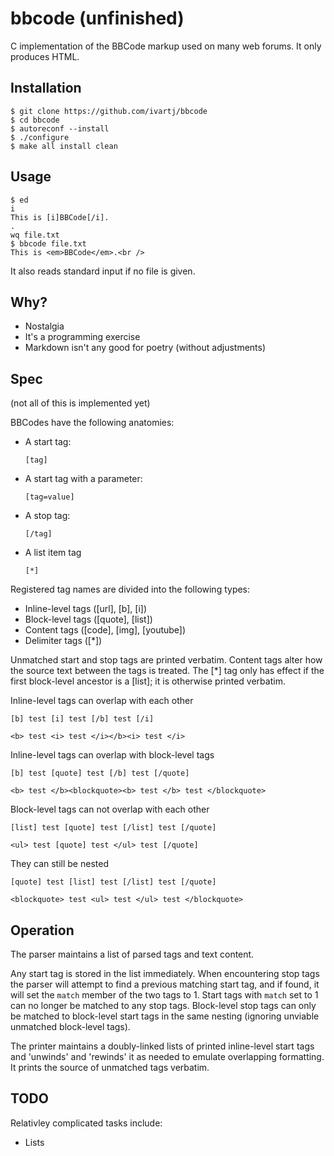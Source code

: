bbcode (unfinished)
======

C implementation of the BBCode markup used on many web forums. It only produces HTML.

Installation
------------

    $ git clone https://github.com/ivartj/bbcode
    $ cd bbcode
    $ autoreconf --install
    $ ./configure
    $ make all install clean

Usage
-----

    $ ed
    i
    This is [i]BBCode[/i].
    .
    wq file.txt
    $ bbcode file.txt
    This is <em>BBCode</em>.<br />

It also reads standard input if no file is given.

Why?
----

 * Nostalgia
 * It's a programming exercise
 * Markdown isn't any good for poetry (without adjustments)

Spec
----

(not all of this is implemented yet)

BBCodes have the following anatomies:

 * A start tag:

       [tag]

 * A start tag with a parameter:

       [tag=value]

 * A stop tag:

       [/tag]

 * A list item tag

       [*]

Registered tag names are divided into the following types:

 * Inline-level tags ([url], [b], [i])
 * Block-level tags ([quote], [list])
 * Content tags ([code], [img], [youtube])
 * Delimiter tags ([*])

Unmatched start and stop tags are printed verbatim.
Content tags alter how the source text between the tags is treated.
The [*] tag only has effect if the first block-level ancestor is a [list]; it is otherwise printed verbatim.

Inline-level tags can overlap with each other

    [b] test [i] test [/b] test [/i]

    <b> test <i> test </i></b><i> test </i>

Inline-level tags can overlap with block-level tags

    [b] test [quote] test [/b] test [/quote]

    <b> test </b><blockquote><b> test </b> test </blockquote>

Block-level tags can not overlap with each other

    [list] test [quote] test [/list] test [/quote]

    <ul> test [quote] test </ul> test [/quote]

They can still be nested

    [quote] test [list] test [/list] test [/quote]

    <blockquote> test <ul> test </ul> test </blockquote>


Operation
---------

The parser maintains a list of parsed tags and text content.

Any start tag is stored in the list immediately. When encountering stop tags the parser will attempt to find a previous matching start tag, and if found, it will set the `match` member of the two tags to 1. Start tags with `match` set to 1 can no longer be matched to any stop tags. Block-level stop tags can only be matched to block-level start tags in the same nesting (ignoring unviable unmatched block-level tags).

The printer maintains a doubly-linked lists of printed inline-level start tags and 'unwinds' and 'rewinds' it as needed to emulate overlapping formatting. It prints the source of unmatched tags verbatim.

TODO
----

Relativley complicated tasks include:

 * Lists
